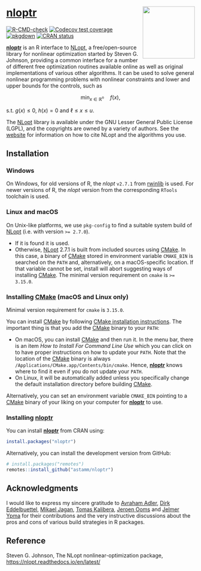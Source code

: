 
<!-- README.md is generated from README.Rmd. Please edit that file -->

# [**nloptr**](https://astamm.github.io/nloptr/) <img src='man/figures/logo.png' align="right" height="139" />

<!-- badges: start -->

[![R-CMD-check](https://github.com/astamm/nloptr/actions/workflows/R-CMD-check.yaml/badge.svg)](https://github.com/astamm/nloptr/actions/workflows/R-CMD-check.yaml)
[![Codecov test
coverage](https://codecov.io/gh/astamm/nloptr/graph/badge.svg)](https://app.codecov.io/gh/astamm/nloptr)
[![pkgdown](https://github.com/astamm/nloptr/workflows/pkgdown/badge.svg)](https://github.com/astamm/nloptr/actions)
[![CRAN
status](https://www.r-pkg.org/badges/version/nloptr)](https://CRAN.R-project.org/package=nloptr)
<!-- badges: end -->

[**nloptr**](https://astamm.github.io/nloptr/) is an R interface to
[NLopt](https://nlopt.readthedocs.io/en/latest/), a free/open-source
library for nonlinear optimization started by Steven G. Johnson,
providing a common interface for a number of different free optimization
routines available online as well as original implementations of various
other algorithms. It can be used to solve general nonlinear programming
problems with nonlinear constraints and lower and upper bounds for the
controls, such as

$$ \min_{x \in \mathbb{R}^n} \quad f(x), $$

s.t. $g(x) \le 0$, $h(x) = 0$ and $\ell \le x \le u$.

The [NLopt](https://nlopt.readthedocs.io/en/latest/) library is
available under the GNU Lesser General Public License (LGPL), and the
copyrights are owned by a variety of authors. See the
[website](https://nlopt.readthedocs.io/en/latest/Citing_NLopt/) for
information on how to cite NLopt and the algorithms you use.

## Installation

### Windows

On Windows, for old versions of R, the *nlopt* `v2.7.1` from
[rwinlib](https://github.com/rwinlib/nlopt) is used. For newer versions
of R, the *nlopt* version from the corresponding `RTools` toolchain is
used.

### Linux and macOS

On Unix-like platforms, we use `pkg-config` to find a suitable system
build of [NLopt](https://nlopt.readthedocs.io/en/latest/) (i.e. with
version `>= 2.7.0`).

- If it is found it is used.
- Otherwise, [NLopt](https://nlopt.readthedocs.io/en/latest/) 2.7.1 is
  built from included sources using [CMake](https://cmake.org). In this
  case, a binary of [CMake](https://cmake.org) stored in environment
  variable `CMAKE_BIN` is searched on the `PATH` and, alternatively, on
  a macOS-specific location. If that variable cannot be set, install
  will abort suggesting ways of installing [CMake](https://cmake.org).
  The minimal version requirement on `cmake` is `>= 3.15.0`.

### Installing [CMake](https://cmake.org) (macOS and Linux only)

Minimal version requirement for `cmake` is `3.15.0`.

You can install [CMake](https://cmake.org) by following [CMake
installation instructions](https://cmake.org/resources/). The important
thing is that you add the [CMake](https://cmake.org) binary to your
`PATH`:

- On macOS, you can install [CMake](https://cmake.org) and then run it.
  In the menu bar, there is an item *How to Install For Command Line
  Use* which you can click on to have proper instructions on how to
  update your `PATH`. Note that the location of the
  [CMake](https://cmake.org) binary is always
  `/Applications/CMake.app/Contents/bin/cmake`. Hence,
  [**nloptr**](https://astamm.github.io/nloptr/) knows where to find it
  even if you do not update your `PATH`.
- On Linux, it will be automatically added unless you specifically
  change the default installation directory before building
  [CMake](https://cmake.org).

Alternatively, you can set an environment variable `CMAKE_BIN` pointing
to a [CMake](https://cmake.org) binary of your liking on your computer
for [**nloptr**](https://astamm.github.io/nloptr/) to use.

### Installing [**nloptr**](https://astamm.github.io/nloptr/)

You can install [**nloptr**](https://astamm.github.io/nloptr/) from CRAN
using:

``` r
install.packages("nloptr")
```

Alternatively, you can install the development version from GitHub:

``` r
# install.packages("remotes")
remotes::install_github("astamm/nloptr")
```

## Acknowledgments

I would like to express my sincere gratitude to [Avraham
Adler](https://github.com/aadler), [Dirk
Eddelbuettel](https://github.com/eddelbuettel), [Mikael
Jagan](https://github.com/jaganmn), [Tomas
Kalibera](https://github.com/kalibera), [Jeroen
Ooms](https://github.com/jeroen) and [Jelmer
Ypma](https://github.com/jyypma) for their contributions and the very
instructive discussions about the pros and cons of various build
strategies in R packages.

## Reference

Steven G. Johnson, The NLopt nonlinear-optimization package,
<https://nlopt.readthedocs.io/en/latest/>
